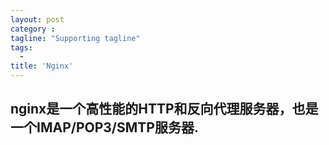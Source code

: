 ```yaml
---
layout: post
category :
tagline: "Supporting tagline"
tags:
  -
title: 'Nginx'
---
```

nginx是一个高性能的HTTP和反向代理服务器，也是一个IMAP/POP3/SMTP服务器.
---
<!--more-->


